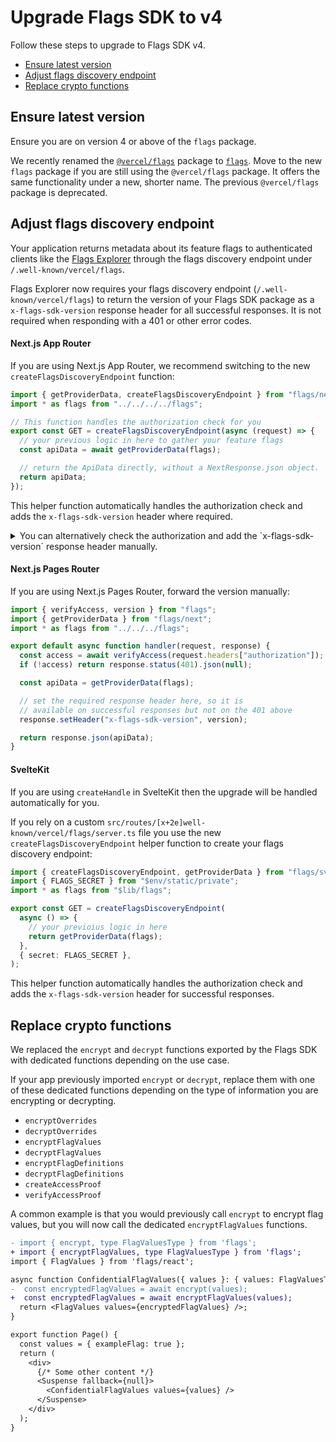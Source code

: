 # Upgrade Flags SDK to v4

Follow these steps to upgrade to Flags SDK v4.

- [Ensure latest version](#ensure-latest-version)
- [Adjust flags discovery endpoint](#adjust-flags-discovery-endpoint)
- [Replace crypto functions](#replace-crypto-functions)

## Ensure latest version

Ensure you are on version 4 or above of the `flags` package.

We recently renamed the [`@vercel/flags`](https://www.npmjs.com/package/@vercel/flags) package to [`flags`](https://www.npmjs.com/package/flags). Move to the new `flags` package if you are still using the `@vercel/flags` package. It offers the same functionality under a new, shorter name. The previous `@vercel/flags` package is deprecated.

## Adjust flags discovery endpoint

Your application returns metadata about its feature flags to authenticated clients like the [Flags Explorer](https://vercel.com/docs/feature-flags/flags-explorer) through the flags discovery endpoint under `/.well-known/vercel/flags`.

Flags Explorer now requires your flags discovery endpoint (`/.well-known/vercel/flags`) to return the version of your Flags SDK package as a `x-flags-sdk-version` response header for all successful responses. It is not required when responding with a 401 or other error codes.

#### Next.js App Router

If you are using Next.js App Router, we recommend switching to the new `createFlagsDiscoveryEndpoint` function:

```ts
import { getProviderData, createFlagsDiscoveryEndpoint } from "flags/next";
import * as flags from "../../../../flags";

// This function handles the authorization check for you
export const GET = createFlagsDiscoveryEndpoint(async (request) => {
  // your previous logic in here to gather your feature flags
  const apiData = await getProviderData(flags);

  // return the ApiData directly, without a NextResponse.json object.
  return apiData;
});
```

This helper function automatically handles the authorization check and adds the `x-flags-sdk-version` header where required.

<details>
<summary>You can alternatively check the authorization and add the `x-flags-sdk-version` response header manually.</summary>

```ts
import { type ApiData, verifyAccess, version } from "flags";
import { getProviderData } from "flags/next";
import { NextResponse, type NextRequest } from "next/server";
import * as flags from "../../../../flags";

export async function GET(request: NextRequest) {
  const access = await verifyAccess(request.headers.get("Authorization"));
  if (!access) return NextResponse.json(null, { status: 401 });

  // Forward info from Flags in Code
  const providerData = await getProviderData(flags);

  return NextResponse.json<ApiData>(providerData, {
    headers: { "x-flags-sdk-version": version },
  });
}
```

</details>

#### Next.js Pages Router

If you are using Next.js Pages Router, forward the version manually:

```ts
import { verifyAccess, version } from "flags";
import { getProviderData } from "flags/next";
import * as flags from "../../../flags";

export default async function handler(request, response) {
  const access = await verifyAccess(request.headers["authorization"]);
  if (!access) return response.status(401).json(null);

  const apiData = getProviderData(flags);

  // set the required response header here, so it is
  // available on successful responses but not on the 401 above
  response.setHeader("x-flags-sdk-version", version);

  return response.json(apiData);
}
```

#### SvelteKit

If you are using `createHandle` in SvelteKit then the upgrade will be handled automatically for you.

If you rely on a custom `src/routes/[x+2e]well-known/vercel/flags/server.ts` file you use the new `createFlagsDiscoveryEndpoint` helper function to create your flags discovery endpoint:

```ts
import { createFlagsDiscoveryEndpoint, getProviderData } from "flags/sveltekit";
import { FLAGS_SECRET } from "$env/static/private";
import * as flags from "$lib/flags";

export const GET = createFlagsDiscoveryEndpoint(
  async () => {
    // your previoius logic in here
    return getProviderData(flags);
  },
  { secret: FLAGS_SECRET },
);
```

This helper function automatically handles the authorization check and adds the `x-flags-sdk-version` header for successful responses.

## Replace crypto functions

We replaced the `encrypt` and `decrypt` functions exported by the Flags SDK with dedicated functions depending on the use case.

If your app previously imported `encrypt` or `decrypt`, replace them with one of these dedicated functions depending on the type of information you are encrypting or decrypting.

- `encryptOverrides`
- `decryptOverrides`
- `encryptFlagValues`
- `decryptFlagValues`
- `encryptFlagDefinitions`
- `decryptFlagDefinitions`
- `createAccessProof`
- `verifyAccessProof`

A common example is that you would previously call `encrypt` to encrypt flag values, but you will now call the dedicated `encryptFlagValues` functions.

```diff
- import { encrypt, type FlagValuesType } from 'flags';
+ import { encryptFlagValues, type FlagValuesType } from 'flags';
import { FlagValues } from 'flags/react';

async function ConfidentialFlagValues({ values }: { values: FlagValuesType }) {
-  const encryptedFlagValues = await encrypt(values);
+  const encryptedFlagValues = await encryptFlagValues(values);
  return <FlagValues values={encryptedFlagValues} />;
}

export function Page() {
  const values = { exampleFlag: true };
  return (
    <div>
      {/* Some other content */}
      <Suspense fallback={null}>
        <ConfidentialFlagValues values={values} />
      </Suspense>
    </div>
  );
}
```
